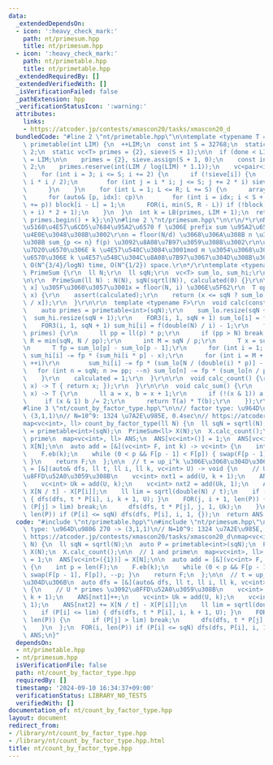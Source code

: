 ```yaml
---
data:
  _extendedDependsOn:
  - icon: ':heavy_check_mark:'
    path: nt/primesum.hpp
    title: nt/primesum.hpp
  - icon: ':heavy_check_mark:'
    path: nt/primetable.hpp
    title: nt/primetable.hpp
  _extendedRequiredBy: []
  _extendedVerifiedWith: []
  _isVerificationFailed: false
  _pathExtension: hpp
  _verificationStatusIcon: ':warning:'
  attributes:
    links:
    - https://atcoder.jp/contests/xmascon20/tasks/xmascon20_d
  bundledCode: "#line 2 \"nt/primetable.hpp\"\n\ntemplate <typename T = int>\nvc<T>\
    \ primetable(int LIM) {\n  ++LIM;\n  const int S = 32768;\n  static int done =\
    \ 2;\n  static vc<T> primes = {2}, sieve(S + 1);\n\n  if (done < LIM) {\n    done\
    \ = LIM;\n\n    primes = {2}, sieve.assign(S + 1, 0);\n    const int R = LIM /\
    \ 2;\n    primes.reserve(int(LIM / log(LIM) * 1.1));\n    vc<pair<int, int>> cp;\n\
    \    for (int i = 3; i <= S; i += 2) {\n      if (!sieve[i]) {\n        cp.eb(i,\
    \ i * i / 2);\n        for (int j = i * i; j <= S; j += 2 * i) sieve[j] = 1;\n\
    \      }\n    }\n    for (int L = 1; L <= R; L += S) {\n      array<bool, S> block{};\n\
    \      for (auto& [p, idx]: cp)\n        for (int i = idx; i < S + L; idx = (i\
    \ += p)) block[i - L] = 1;\n      FOR(i, min(S, R - L)) if (!block[i]) primes.eb((L\
    \ + i) * 2 + 1);\n    }\n  }\n  int k = LB(primes, LIM + 1);\n  return {primes.begin(),\
    \ primes.begin() + k};\n}\n#line 2 \"nt/primesum.hpp\"\n\r\n/*\r\nN \u3068\u5B8C\
    \u5168\u4E57\u6CD5\u7684\u95A2\u6570 f \u306E prefix sum \u95A2\u6570 F \u3092\
    \u4E0E\u3048\u308B\u3002\r\nn = floor(N/d) \u3068\u306A\u308B n \u306B\u5BFE\u3059\
    \u308B sum_{p <= n} f(p) \u3092\u8A08\u7B97\u3059\u308B\u3002\r\n\u7279\u306B\u3001\
    \u7D20\u6570\u306E k \u4E57\u548C\u3084\u3001mod m \u3054\u3068\u3067\u306E\u7D20\
    \u6570\u306E k \u4E57\u548C\u304C\u8A08\u7B97\u3067\u304D\u308B\u3002\r\nComplexity:\
    \ O(N^{3/4}/logN) time, O(N^{1/2}) space.\r\n*/\r\ntemplate <typename T>\r\nstruct\
    \ PrimeSum {\r\n  ll N;\r\n  ll sqN;\r\n  vc<T> sum_lo, sum_hi;\r\n  bool calculated;\r\
    \n\r\n  PrimeSum(ll N) : N(N), sqN(sqrtl(N)), calculated(0) {}\r\n\r\n  // [1,\
    \ x] \u305F\u3060\u3057\u3001x = floor(N, i) \u306E\u5F62\r\n  T operator[](ll\
    \ x) {\r\n    assert(calculated);\r\n    return (x <= sqN ? sum_lo[x] : sum_hi[double(N)\
    \ / x]);\r\n  }\r\n\r\n  template <typename F>\r\n  void calc(const F f) {\r\n\
    \    auto primes = primetable<int>(sqN);\r\n    sum_lo.resize(sqN + 1);\r\n  \
    \  sum_hi.resize(sqN + 1);\r\n    FOR3(i, 1, sqN + 1) sum_lo[i] = f(i) - 1;\r\n\
    \    FOR3(i, 1, sqN + 1) sum_hi[i] = f(double(N) / i) - 1;\r\n    for (int p:\
    \ primes) {\r\n      ll pp = ll(p) * p;\r\n      if (pp > N) break;\r\n      int\
    \ R = min(sqN, N / pp);\r\n      int M = sqN / p;\r\n      T x = sum_lo[p - 1];\r\
    \n      T fp = sum_lo[p] - sum_lo[p - 1];\r\n      for (int i = 1; i <= M; ++i)\
    \ sum_hi[i] -= fp * (sum_hi[i * p] - x);\r\n      for (int i = M + 1; i <= R;\
    \ ++i)\r\n        sum_hi[i] -= fp * (sum_lo[N / (double(i) * p)] - x);\r\n   \
    \   for (int n = sqN; n >= pp; --n) sum_lo[n] -= fp * (sum_lo[n / p] - x);\r\n\
    \    }\r\n    calculated = 1;\r\n  }\r\n\r\n  void calc_count() {\r\n    calc([](ll\
    \ x) -> T { return x; });\r\n  }\r\n\r\n  void calc_sum() {\r\n    calc([](ll\
    \ x) -> T {\r\n      ll a = x, b = x + 1;\r\n      if (!(x & 1)) a /= 2;\r\n \
    \     if (x & 1) b /= 2;\r\n      return T(a) * T(b);\r\n    });\r\n  }\r\n};\n\
    #line 3 \"nt/count_by_factor_type.hpp\"\n\n// factor type: \u964D\u9806 270 ->\
    \ (3,1,1)\n// N=10^9: 1324 \u7A2E\u985E, 0.4sec\n// https://atcoder.jp/contests/xmascon20/tasks/xmascon20_d\n\
    map<vc<int>, ll> count_by_factor_type(ll N) {\n  ll sqN = sqrtl(N);\n  auto P\
    \ = primetable<int>(sqN);\n  PrimeSum<ll> X(N);\n  X.calc_count();\n\n  // 1 and\
    \ prime\n  map<vc<int>, ll> ANS;\n  ANS[vc<int>()] = 1;\n  ANS[vc<int>({1})] =\
    \ X[N];\n\n  auto add = [&](vc<int> F, int k) -> vc<int> {\n    int p = len(F);\n\
    \    F.eb(k);\n    while (0 < p && F[p - 1] < F[p]) { swap(F[p - 1], F[p]), --p;\
    \ }\n    return F;\n  };\n\n  // t = up_i^k \u306E\u3068\u304D\u306B\n  auto dfs\
    \ = [&](auto& dfs, ll t, ll i, ll k, vc<int> U) -> void {\n    // U * primes \u3092\
    \u8FFD\u52A0\u3059\u308B\n    vc<int> nxt1 = add(U, k + 1);\n    ANS[nxt1]++;\n\
    \    vc<int> Uk = add(U, k);\n    vc<int> nxt2 = add(Uk, 1);\n    ANS[nxt2] +=\
    \ X[N / t] - X[P[i]];\n    ll lim = sqrtl(double(N) / t);\n    if (P[i] <= lim)\
    \ { dfs(dfs, t * P[i], i, k + 1, U); }\n    FOR(j, i + 1, len(P)) {\n      if\
    \ (P[j] > lim) break;\n      dfs(dfs, t * P[j], j, 1, Uk);\n    }\n  };\n  FOR(i,\
    \ len(P)) if (P[i] <= sqN) dfs(dfs, P[i], i, 1, {});\n  return ANS;\n}\n"
  code: "#include \"nt/primetable.hpp\"\n#include \"nt/primesum.hpp\"\n\n// factor\
    \ type: \u964D\u9806 270 -> (3,1,1)\n// N=10^9: 1324 \u7A2E\u985E, 0.4sec\n//\
    \ https://atcoder.jp/contests/xmascon20/tasks/xmascon20_d\nmap<vc<int>, ll> count_by_factor_type(ll\
    \ N) {\n  ll sqN = sqrtl(N);\n  auto P = primetable<int>(sqN);\n  PrimeSum<ll>\
    \ X(N);\n  X.calc_count();\n\n  // 1 and prime\n  map<vc<int>, ll> ANS;\n  ANS[vc<int>()]\
    \ = 1;\n  ANS[vc<int>({1})] = X[N];\n\n  auto add = [&](vc<int> F, int k) -> vc<int>\
    \ {\n    int p = len(F);\n    F.eb(k);\n    while (0 < p && F[p - 1] < F[p]) {\
    \ swap(F[p - 1], F[p]), --p; }\n    return F;\n  };\n\n  // t = up_i^k \u306E\u3068\
    \u304D\u306B\n  auto dfs = [&](auto& dfs, ll t, ll i, ll k, vc<int> U) -> void\
    \ {\n    // U * primes \u3092\u8FFD\u52A0\u3059\u308B\n    vc<int> nxt1 = add(U,\
    \ k + 1);\n    ANS[nxt1]++;\n    vc<int> Uk = add(U, k);\n    vc<int> nxt2 = add(Uk,\
    \ 1);\n    ANS[nxt2] += X[N / t] - X[P[i]];\n    ll lim = sqrtl(double(N) / t);\n\
    \    if (P[i] <= lim) { dfs(dfs, t * P[i], i, k + 1, U); }\n    FOR(j, i + 1,\
    \ len(P)) {\n      if (P[j] > lim) break;\n      dfs(dfs, t * P[j], j, 1, Uk);\n\
    \    }\n  };\n  FOR(i, len(P)) if (P[i] <= sqN) dfs(dfs, P[i], i, 1, {});\n  return\
    \ ANS;\n}"
  dependsOn:
  - nt/primetable.hpp
  - nt/primesum.hpp
  isVerificationFile: false
  path: nt/count_by_factor_type.hpp
  requiredBy: []
  timestamp: '2024-09-10 16:34:37+09:00'
  verificationStatus: LIBRARY_NO_TESTS
  verifiedWith: []
documentation_of: nt/count_by_factor_type.hpp
layout: document
redirect_from:
- /library/nt/count_by_factor_type.hpp
- /library/nt/count_by_factor_type.hpp.html
title: nt/count_by_factor_type.hpp
---
```


